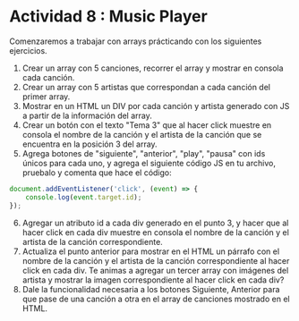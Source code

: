 # Actividad 8 : Music Player

Comenzaremos a trabajar con arrays prácticando con los siguientes ejercicios. 


1. Crear un array con 5 canciones, recorrer el array y mostrar en consola cada canción.
2. Crear un array con 5 artistas que correspondan a cada canción del primer array.
3. Mostrar en un HTML un DIV por cada canción y artista generado con JS a partir de la información del array.
4. Crear un botón con el texto "Tema 3" que al hacer click muestre en consola el nombre de la canción y el artista de la canción que se encuentra en la posición 3 del array.
5. Agrega botones de "siguiente", "anterior", "play", "pausa" con ids únicos para cada uno, y agrega el siguiente código JS en tu archivo, pruebalo y comenta que hace el código:

```js
document.addEventListener('click', (event) => {
    console.log(event.target.id);
});
```

6. Agregar un atributo id a cada div generado en el punto 3, y hacer que al hacer click en cada div muestre en consola el nombre de la canción y el artista de la canción correspondiente.
7. Actualiza el punto anterior para mostrar en el HTML un párrafo con el nombre de la canción y el artista de la canción correspondiente al hacer click en cada div. Te animas a agregar un tercer array con imágenes del artista y mostrar la imagen correspondiente al hacer click en cada div?
8. Dale la funcionalidad necesaria a los botones Siguiente, Anterior para que pase de una canción a otra en el array de canciones mostrado en el HTML.